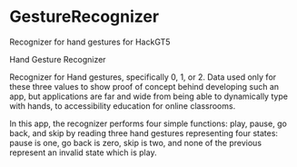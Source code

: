 # GestureRecognizer
Recognizer for hand gestures for HackGT5

<T>Hand Gesture Recognizer</T>

Recognizer for Hand gestures, specifically 0, 1, or 2. Data used only for these three values to show proof of concept behind developing such an app, but applications are far and wide from being able to dynamically type with hands, to accessibility education for online classrooms.

In this app, the recognizer performs four simple functions: play, pause, go back, and skip by reading three hand gestures representing four states: pause is one, go back is zero, skip is two, and none of the previous represent an invalid state which is play. 
